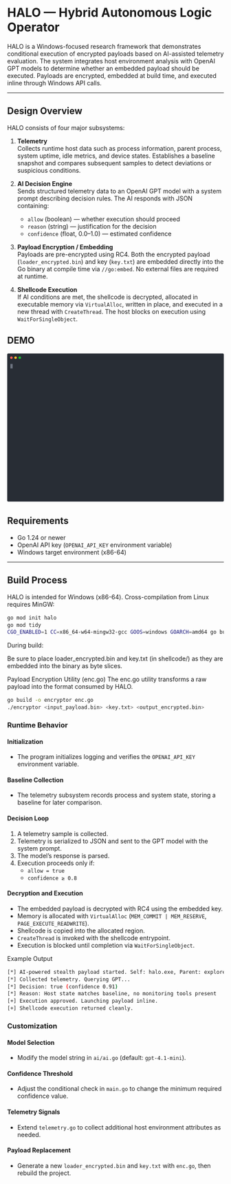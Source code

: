 # HALO — Hybrid Autonomous Logic Operator

HALO is a Windows-focused research framework that demonstrates conditional execution of encrypted payloads based on AI-assisted telemetry evaluation. The system integrates host environment analysis with OpenAI GPT models to determine whether an embedded payload should be executed. Payloads are encrypted, embedded at build time, and executed inline through Windows API calls.

---

## Design Overview

HALO consists of four major subsystems:

1. **Telemetry**  
   Collects runtime host data such as process information, parent process, system uptime, idle metrics, and device states. Establishes a baseline snapshot and compares subsequent samples to detect deviations or suspicious conditions.

2. **AI Decision Engine**  
   Sends structured telemetry data to an OpenAI GPT model with a system prompt describing decision rules. The AI responds with JSON containing:
   - `allow` (boolean) — whether execution should proceed  
   - `reason` (string) — justification for the decision  
   - `confidence` (float, 0.0–1.0) — estimated confidence  

3. **Payload Encryption / Embedding**  
   Payloads are pre-encrypted using RC4. Both the encrypted payload (`loader_encrypted.bin`) and key (`key.txt`) are embedded directly into the Go binary at compile time via `//go:embed`. No external files are required at runtime.

4. **Shellcode Execution**  
   If AI conditions are met, the shellcode is decrypted, allocated in executable memory via `VirtualAlloc`, written in place, and executed in a new thread with `CreateThread`. The host blocks on execution using `WaitForSingleObject`.

## DEMO

<img src="./halo-demo.svg" alt="Demo" width="900"/>

## Requirements

- Go 1.24 or newer  
- OpenAI API key (`OPENAI_API_KEY` environment variable)  
- Windows target environment (x86-64)  

---

## Build Process

HALO is intended for Windows (x86-64). Cross-compilation from Linux requires MinGW:

```bash
go mod init halo
go mod tidy
CGO_ENABLED=1 CC=x86_64-w64-mingw32-gcc GOOS=windows GOARCH=amd64 go build -o halo.exe ./main.go
```
During build:

Be sure to place loader_encrypted.bin and key.txt (in shellcode/) as they are embedded into the binary as byte slices.

Payload Encryption Utility (enc.go)
The enc.go utility transforms a raw payload into the format consumed by HALO.

```bash
go build -o encryptor enc.go
./encryptor <input_payload.bin> <key.txt> <output_encrypted.bin>
```

### Runtime Behavior

#### Initialization
- The program initializes logging and verifies the `OPENAI_API_KEY` environment variable.  

#### Baseline Collection
- The telemetry subsystem records process and system state, storing a baseline for later comparison.  

#### Decision Loop
1. A telemetry sample is collected.  
2. Telemetry is serialized to JSON and sent to the GPT model with the system prompt.  
3. The model’s response is parsed.  
4. Execution proceeds only if:  
   - `allow = true`  
   - `confidence ≥ 0.8`  

#### Decryption and Execution
- The embedded payload is decrypted with RC4 using the embedded key.  
- Memory is allocated with `VirtualAlloc` (`MEM_COMMIT | MEM_RESERVE`, `PAGE_EXECUTE_READWRITE`).  
- Shellcode is copied into the allocated region.  
- `CreateThread` is invoked with the shellcode entrypoint.  
- Execution is blocked until completion via `WaitForSingleObject`.  


Example Output
```bash
[*] AI-powered stealth payload started. Self: halo.exe, Parent: explorer.exe
[*] Collected telemetry. Querying GPT...
[*] Decision: true (confidence 0.91)
[*] Reason: Host state matches baseline, no monitoring tools present
[+] Execution approved. Launching payload inline.
[+] Shellcode execution returned cleanly.
```

### Customization

#### Model Selection
- Modify the model string in `ai/ai.go` (default: `gpt-4.1-mini`).  

#### Confidence Threshold
- Adjust the conditional check in `main.go` to change the minimum required confidence value.  

#### Telemetry Signals
- Extend `telemetry.go` to collect additional host environment attributes as needed.  

#### Payload Replacement
- Generate a new `loader_encrypted.bin` and `key.txt` with `enc.go`, then rebuild the project. 

